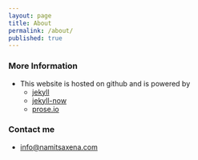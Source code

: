 ```yaml
---
layout: page
title: About
permalink: /about/
published: true
---
```



### More Information

- This website is hosted on github and is powered by 
	- [jekyll](https://jekyllrb.com/)
	- [jekyll-now](https://github.com/barryclark/jekyll-now)
	- [prose.io](https://prose.io/#namitsaxena/namitsaxena.github.io)

### Contact me

- [info@namitsaxena.com](mailto:info@namitsaxena.com)
